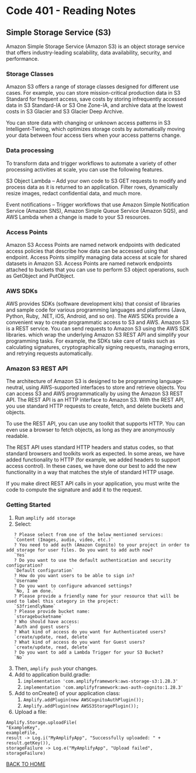 # Code 401 - Reading Notes

<!-- All references used were from Code 401 reading
assignment 37 -->

[comment]: <> (https://docs.aws.amazon.com/AmazonS3/latest/userguide/Welcome.html)

[comment]: <> (https://docs.amplify.aws/lib/storage/getting-started/q/platform/android/)

## Simple Storage Service (S3)
Amazon Simple Storage Service (Amazon S3) is an object storage service that offers industry-leading scalability, data availability, security, and performance.

### Storage Classes

Amazon S3 offers a range of storage classes designed for different use cases. For example, you can store mission-critical production data in S3 Standard for frequent access, save costs by storing infrequently accessed data in S3 Standard-IA or S3 One Zone-IA, and archive data at the lowest costs in S3 Glacier and S3 Glacier Deep Archive.

You can store data with changing or unknown access patterns in S3 Intelligent-Tiering, which optimizes storage costs by automatically moving your data between four access tiers when your access patterns change.

### Data processing
To transform data and trigger workflows to automate a variety of other processing activities at scale, you can use the following features.

S3 Object Lambda – Add your own code to S3 GET requests to modify and process data as it is returned to an application. Filter rows, dynamically resize images, redact confidential data, and much more.

Event notifications – Trigger workflows that use Amazon Simple Notification Service (Amazon SNS), Amazon Simple Queue Service (Amazon SQS), and AWS Lambda when a change is made to your S3 resources.

### Access Points
Amazon S3 Access Points are named network endpoints with dedicated access policies that describe how data can be accessed using that endpoint. Access Points simplify managing data access at scale for shared datasets in Amazon S3. Access Points are named network endpoints attached to buckets that you can use to perform S3 object operations, such as GetObject and PutObject.

### AWS SDKs
AWS provides SDKs (software development kits) that consist of libraries and sample code for various programming languages and platforms (Java, Python, Ruby, .NET, iOS, Android, and so on). The AWS SDKs provide a convenient way to create programmatic access to S3 and AWS. Amazon S3 is a REST service. You can send requests to Amazon S3 using the AWS SDK libraries. which wrap the underlying Amazon S3 REST API and simplify your programming tasks. For example, the SDKs take care of tasks such as calculating signatures, cryptographically signing requests, managing errors, and retrying requests automatically.

### Amazon S3 REST API
The architecture of Amazon S3 is designed to be programming language-neutral, using AWS-supported interfaces to store and retrieve objects. You can access S3 and AWS programmatically by using the Amazon S3 REST API. The REST API is an HTTP interface to Amazon S3. With the REST API, you use standard HTTP requests to create, fetch, and delete buckets and objects.

To use the REST API, you can use any toolkit that supports HTTP. You can even use a browser to fetch objects, as long as they are anonymously readable.

The REST API uses standard HTTP headers and status codes, so that standard browsers and toolkits work as expected. In some areas, we have added functionality to HTTP (for example, we added headers to support access control). In these cases, we have done our best to add the new functionality in a way that matches the style of standard HTTP usage.

If you make direct REST API calls in your application, you must write the code to compute the signature and add it to the request.

### Getting Started
1. Run `amplify add storage`
2. Select:
```aidl
   ? Please select from one of the below mentioned services:
   `Content (Images, audio, video, etc.)`
   ? You need to add auth (Amazon Cognito) to your project in order to add storage for user files. Do you want to add auth now?
   `Yes`
   ? Do you want to use the default authentication and security configuration?
   `Default configuration`
   ? How do you want users to be able to sign in?
   `Username`
   ? Do you want to configure advanced settings?
   `No, I am done.`
   ? Please provide a friendly name for your resource that will be used to label this category in the project:
   `S3friendlyName`
   ? Please provide bucket name:
   `storagebucketname`
   ? Who should have access:
   `Auth and guest users`
   ? What kind of access do you want for Authenticated users?
   `create/update, read, delete`
   ? What kind of access do you want for Guest users?
   `create/update, read, delete`
   ? Do you want to add a Lambda Trigger for your S3 Bucket?
   `No`
```
3. Then, `amplify push` your changes.
4. Add to application build.gradle:
   1. `implementation 'com.amplifyframework:aws-storage-s3:1.28.3'`
   2. `implementation 'com.amplifyframework:aws-auth-cognito:1.28.3'`
5. Add to onCreate() of your application class:
   1. `Amplify.addPlugin(new AWSCognitoAuthPlugin());`
   2. `Amplify.addPlugin(new AWSS3StoragePlugin());`
6. Upload a file:
```aidl
Amplify.Storage.uploadFile(
"ExampleKey",
exampleFile,
result -> Log.i("MyAmplifyApp", "Successfully uploaded: " + result.getKey()),
storageFailure -> Log.e("MyAmplifyApp", "Upload failed", storageFailure)
```

[BACK TO HOME](../README.md)